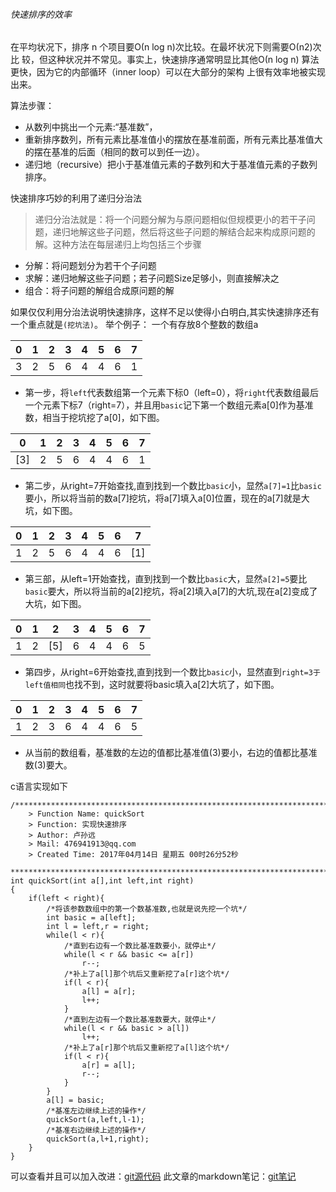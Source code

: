 ###### 快速排序的效率
在平均状况下，排序 n 个项目要Ο(n log n)次比较。在最坏状况下则需要Ο(n2)次比 较，但这种状况并不常见。事实上，快速排序通常明显比其他Ο(n log n) 算法更快，因为它的内部循环（inner loop）可以在大部分的架构 上很有效率地被实现出来。

算法步骤：
* 从数列中挑出一个元素:“基准数”，
* 重新排序数列，所有元素比基准值小的摆放在基准前面，所有元素比基准值大的摆在基准的后面（相同的数可以到任一边）。
* 递归地（recursive）把小于基准值元素的子数列和大于基准值元素的子数列排序。

快速排序巧妙的利用了递归分治法
>递归分治法就是：将一个问题分解为与原问题相似但规模更小的若干子问题，递归地解这些子问题，然后将这些子问题的解结合起来构成原问题的解。这种方法在每层递归上均包括三个步骤
- 分解：将问题划分为若干个子问题
- 求解：递归地解这些子问题；若子问题Size足够小，则直接解决之
- 组合：将子问题的解组合成原问题的解

如果仅仅利用分治法说明快速排序，这样不足以使得小白明白,其实快速排序还有一个重点就是`(挖坑法)`。
举个例子：
一个有存放8个整数的数组a

|0|1|2|3|4|5|6|7|
|--|--|--|--|--|--|--|--|
|3|2|5|6|4|4|6|1|

- 第一步，将`left`代表数组第一个元素下标0（left=0），将`right`代表数组最后一个元素下标7（right=7），并且用`basic`记下第一个数组元素a[0]作为基准数，相当于挖坑挖了a[0]，如下图。


|0|1|2|3|4|5|6|7|
|--|--|--|--|--|--|--|--|
|[3]|2|5|6|4|4|6|1|

- 第二步，从right=7开始查找,直到找到一个数比`basic`小，显然`a[7]=1`比`basic`要小，所以将当前的数a[7]挖坑，将a[7]填入a[0]位置，现在的a[7]就是大坑，如下图。

|0|1|2|3|4|5|6|7|
|--|--|--|--|--|--|--|--|
|1|2|5|6|4|4|6|[1]|

- 第三部，从left=1开始查找，直到找到一个数比`basic`大，显然`a[2]=5`要比`basic`要大，所以将当前的a[2]挖坑，将a[2]填入a[7]的大坑,现在a[2]变成了大坑，如下图。

|0|1|2|3|4|5|6|7|
|--|--|--|--|--|--|--|--|
|1|2|[5]|6|4|4|6|5|


- 第四步，从right=6开始查找,直到找到一个数比`basic`小，显然直到`right=3于left值相同`也找不到，这时就要将basic填入a[2]大坑了，如下图。

|0|1|2|3|4|5|6|7|
|--|--|--|--|--|--|--|--|
|1|2|3|6|4|4|6|5|

- 从当前的数组看，基准数的左边的值都比基准值(3)要小，右边的值都比基准数(3)要大。

c语言实现如下
```
/*************************************************************************
    > Function Name: quickSort
	> Function: 实现快速排序
	> Author: 卢孙远
    > Mail: 476941913@qq.com 
    > Created Time: 2017年04月14日 星期五 00时26分52秒
 ************************************************************************/
int quickSort(int a[],int left,int right)
{
	if(left < right){
		/*将该参数数组中的第一个数基准数,也就是说先挖一个坑*/
		int basic = a[left];
		int l = left,r = right;
		while(l < r){
			/*直到右边有一个数比基准数要小，就停止*/
			while(l < r && basic <= a[r])
				r--;
			/*补上了a[l]那个坑后又重新挖了a[r]这个坑*/
			if(l < r){
				a[l] = a[r];
				l++;
			}
			/*直到左边有一个数比基准数要大，就停止*/
			while(l < r && basic > a[l])
				l++;
			/*补上了a[r]那个坑后又重新挖了a[l]这个坑*/
			if(l < r){
				a[r] = a[l];
				r--;
			}
		}
		a[l] = basic;
		/*基准左边继续上述的操作*/
		quickSort(a,left,l-1);
		/*基准右边继续上述的操作*/
		quickSort(a,l+1,right);
	}
}
```
可以查看并且可以加入改进：[git源代码](https://git.oschina.net/LSU/alg.git)
此文章的markdown笔记：[git笔记](https://git.oschina.net/LSU/alg.git)
